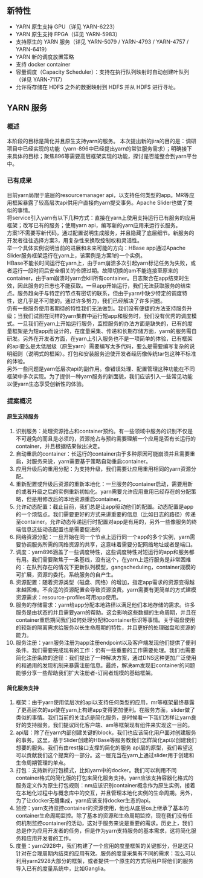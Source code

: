 ## 新特性
- YARN 原生支持 GPU（详见 YARN-6223）
- YARN 原生支持 FPGA（详见 YARN-5983）
- 支持原生的 YARN 服务（详见 YARN-5079 / YARN-4793 / YARN-4757 / YARN-6419）
- YARN 新的调度放置策略
- 支持 docker container
- 容量调度（Capacity Scheduler）：支持在执行队列映射时自动创建叶队列（详见 YARN-7117）
- 允许将存储在 HDFS 之外的数据映射到 HDFS 并从 HDFS 进行寻址。

## YARN 服务
### 概述
  本阶段的目标是简化并且原生支持yarn的服务。
  本次提出新的jira的目的是：调研项目中已经实现的功能（yarn-896中已经提出yarn的常驻服务需求）；明确接下来具体的目标；聚焦896等需要高层框架实现的功能，探讨是否能整合到yarn平台中。
  
### 已有成果
  目前yarn局限于底层的resourcemanager api，以支持任何类型的app。MR等应用框架暴露了较高层次api供用户直接向yarn提交事务。Apache Slider也做了类似的事情。  
  将service引入yarn有以下几种方式：直接在yarn上使用支持运行已有服务的应用框架；改写已有的服务；使用yarn api，编写新的yarn应用来运行长服务。  
  方案1不需要写新代码，通过配置说明生成服务，并且隐藏了底层细节。新服务的开发者往往选择方案3，用复杂性来换取控制权和灵活性。  
  举一个具体实例说明当前的进展和未来可能的方向：HBase app通过Apache Slider服务框架运行在yarn上，该案例是方案1的一个实例。  
  HBase不能长时间运行在yarn上，由于am崩溃多次引起yarn标记任务为失败，或者运行一段时间后安全相关的令牌过期。故障切换的am不能连接至原来的container，由于am崩溃时yarn会kill所有container。日志聚合在app结束时生效，因此服务的日志也不能获取。一旦app开始运行，我们无法获取服务的结束点。服务趋向于与特定的节点有密切的联系，但由于yarn中缺少特定的调度特性，这几乎是不可能的。通过许多努力，我们已经解决了许多问题。  
  仍有一些服务使用者期待的特性我们无法做到。我们没有便捷的方法支持服务升级；当我们试图在同样的yarn集群中运行短app和服务时，我们没有优秀的调度模式。一旦我们在yarn上开始运行服务，监控服务的办法方面是缺失的，已有的度量框架是为短app而设计的，在度量采集、传递和长期存储方面，yarn的服务需自研发。另外在开发者方面，在yarn上引入服务也不是一项简单的体验，已有框架的api要么是太低层级（原生yarn）需要编写太多代码，要么是需要编写复杂的说明细则（说明式的框架）。打包和安装服务迫使开发者经历像传统tar包这种不标准的体验。  
  另外一些问题是yarn低层次api的副作用。像错误处理、配置管理这种功能在不同框架中多次实现。为了提供一种yarn服务的新面貌，我们应该引入一些常见功能以便yarn生态享受创新性的体验。
  
### 提案概况
#### 原生支持服务
1. 识别服务：处理资源抢占和container预约。有一些领域中服务的识别不仅是不可避免的而且是必须的，资源抢占与预约需要理解一个应用是否有长运行的container，并且根据结果做出决定。
2. 自动重启的container：长运行的container由于多种原因可能崩溃并且需要重启，对服务来说，yarn需要基于策略自动重启container。
3. 应用升级后的重用分配：为支持升级，我们需要让应用重用相同的yarn资源分配。
4. 重新配置或升级后资源的重新本地化：一旦服务的container启动，需要用新的或者升级之后的实例重新初始化。yarn需要允许应用重用已经存在的分配策略，但是用修改后的本地资源重启container。
5. 允许动态配置：截止目前，我们总是让app驱动他们的配置。动态配置是app的一个烦恼点。我们需要更好的方式来讲重要的信息（比如日志的路径）传递至container。允许动态传递运行时配置对app是有用的，另外一些像服务的终端信息这些动态配置也是需要促进的
6. 网络资源分配：一旦开始在同一个节点上运行同一个app的多个实例，yarn需要协调服务所需的网络资源的共享，这意味着需要分配网络地址或者是端口。
7. 调度：yarn896涵盖了一些调度特性，这些调度特性对短运行的app和服务都有用。我们需要聚焦于一条基线，没有这个，在yarn上运行服务是非常困难的：在队列存在的情况下更新队列模型，gangscheduling，container规模的可扩展，资源的委托，系统服务的自产生。
8. 资源配置：随着资源类型（磁盘、网络）的增加，指定app需求的资源变得越来越困难。不合适的资源配置会导致资源浪费。yarn需要有更简单的方式建模资源需求：resource-profiles可用app使用。
9. 服务的存储需求：yarn给app分配本地路径以满足他们本地存储的需求。许多服务是由状态的并且需要yarn的帮助。这会影响这些数据的生命周期，并且在container重启期间我们如何处理分配和container标识等事情。关于磁盘使用的较新的隔离需求给服务以长生命周期的特性，并且更好的处理磁盘和资源的能力。
10. 服务注册：yarn服务注册为app注册endpoint以及客户端发现他们提供了便利条件。我们需要完成现有的工作：仍有一些重要的工作需要处理。我们也需要简化注册条款的途径：我们提出了一种解决方案，通过DNS这种更加广泛使用的和通用的发现机制来暴露注册信息。最终，解决am发现旧container的问题能够分享一些帮助我们扩大注册者-订阅者规模的基础框架。

#### 简化服务支持
1. 框架：由于yarn使用低层次的api以支持任何类型的应用，mr等框架最终暴露了更高层次的api使在yarn上构建app变得更加便利。在服务方面，slider做了类似的事情。我们当前的关注点是简化服务，是时候看一下我们怎样让yarn良好的支持服务。我们提议同化客户端、am等框架现有组件来实现这一目的。
2. api层：除了在yarn内部创建关键的block，我们也应该简化用户面对创建服务的事务。这里，基于Slider创建的HBase等服务教我们怎样简化api以创建我们想要的服务。我们有由rest接口支撑的简化的服务 api层的原型，我们希望这可以贡献我们这个提案的一部分。这一层充当在yarn上通过slider用于创建和生命周期管理的单点。
3. 打包：支持新的打包模式，比如yarn中的docker。我们可以利用不同container格式的简化版的打包来简化服务支持。yarn应该支持容器化格式的服务定义作为原生打包规则：nm应该识别container概念作为原生实例，接着在本地化过程中与概念库中的交互，并且管理本地化实例的生命周期。另外，为了让docker无缝集成，yarn应该支持docker生态的api。
4. 监控：yarn支持监控container的资源使用，他也从底层os上继承了基本的container生命周期监控。除了基本的资源和生命周期监控，现在我们没有任何机制监控container的活动，这对于服务来说是重要的需求。历史上，我们总是作为应用开发者的任务，但是作为yarn支持服务的基本需求，这将简化服务和应用开发者的工作。
5. 度量：yarn2928中，我们构建了一个应用的度量框架的关键部分，但是这只针对在合理周期内结束的应用有效。服务的度量采集有不同的需求：我么可以利用yarn2928大部分的框架，或者提供一个原生的方式将用户将他们的服务导入已有的度量系统中，比如Ganglia。
